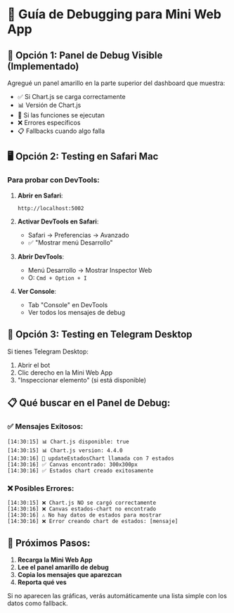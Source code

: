 # 🔧 Guía de Debugging para Mini Web App

## 📱 **Opción 1: Panel de Debug Visible (Implementado)**

Agregué un panel amarillo en la parte superior del dashboard que muestra:
- ✅ Si Chart.js se carga correctamente
- 📊 Versión de Chart.js
- 🎯 Si las funciones se ejecutan
- ❌ Errores específicos
- 📋 Fallbacks cuando algo falla

## 🖥️ **Opción 2: Testing en Safari Mac**

### Para probar con DevTools:

1. **Abrir en Safari**:
   ```
   http://localhost:5002 
   ```

2. **Activar DevTools en Safari**:
   - Safari → Preferencias → Avanzado
   - ✅ "Mostrar menú Desarrollo"

3. **Abrir DevTools**:
   - Menú Desarrollo → Mostrar Inspector Web
   - O: `Cmd + Option + I`

4. **Ver Console**:
   - Tab "Console" en DevTools
   - Ver todos los mensajes de debug

## 🤖 **Opción 3: Testing en Telegram Desktop**

Si tienes Telegram Desktop:
1. Abrir el bot
2. Clic derecho en la Mini Web App
3. "Inspeccionar elemento" (si está disponible)

## 📋 **Qué buscar en el Panel de Debug:**

### ✅ **Mensajes Exitosos:**
```
[14:30:15] 📊 Chart.js disponible: true
[14:30:15] 📊 Chart.js version: 4.4.0
[14:30:16] 🎯 updateEstadosChart llamada con 7 estados
[14:30:16] ✅ Canvas encontrado: 300x300px
[14:30:16] ✅ Estados chart creado exitosamente
```

### ❌ **Posibles Errores:**
```
[14:30:15] ❌ Chart.js NO se cargó correctamente
[14:30:16] ❌ Canvas estados-chart no encontrado
[14:30:16] ⚠️ No hay datos de estados para mostrar
[14:30:16] ❌ Error creando chart de estados: [mensaje]
```

## 🎯 **Próximos Pasos:**

1. **Recarga la Mini Web App**
2. **Lee el panel amarillo de debug**
3. **Copia los mensajes que aparezcan**
4. **Reporta qué ves**

Si no aparecen las gráficas, verás automáticamente una lista simple con los datos como fallback.